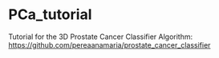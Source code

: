 # PCa_tutorial
Tutorial for the 3D Prostate Cancer Classifier Algorithm: https://github.com/pereaanamaria/prostate_cancer_classifier
